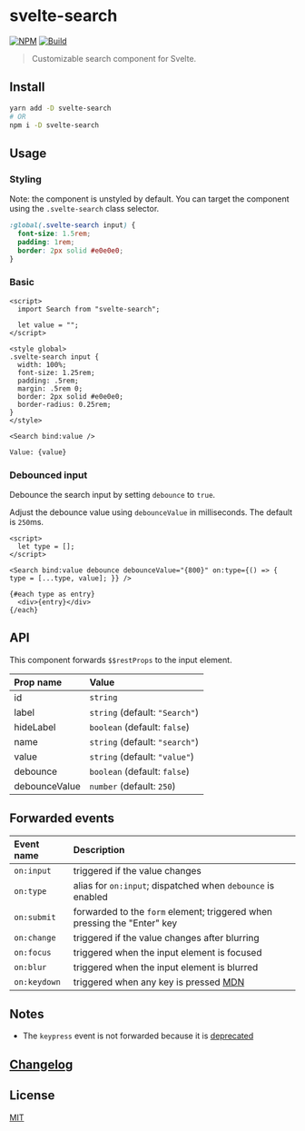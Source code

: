 # svelte-search

[![NPM][npm]][npm-url]
[![Build][build]][build-badge]

> Customizable search component for Svelte.

## Install

```bash
yarn add -D svelte-search
# OR
npm i -D svelte-search
```

## Usage

### Styling

Note: the component is unstyled by default. You can target the component using the `.svelte-search` class selector.

```css
:global(.svelte-search input) {
  font-size: 1.5rem;
  padding: 1rem;
  border: 2px solid #e0e0e0;
}
```

### Basic

```svelte
<script>
  import Search from "svelte-search";

  let value = "";
</script>

<style global>
.svelte-search input {
  width: 100%;
  font-size: 1.25rem;
  padding: .5rem;
  margin: .5rem 0;
  border: 2px solid #e0e0e0;
  border-radius: 0.25rem;
}
</style>

<Search bind:value />

Value: {value}
```

### Debounced input

Debounce the search input by setting `debounce` to `true`.

Adjust the debounce value using `debounceValue` in milliseconds. The default is `250`ms.

```svelte
<script>
  let type = [];
</script>

<Search bind:value debounce debounceValue="{800}" on:type={() => { type = [...type, value]; }} />

{#each type as entry}
  <div>{entry}</div>
{/each}
```

## API

This component forwards `$$restProps` to the input element.

| Prop name     | Value                          |
| :------------ | :----------------------------- |
| id            | `string`                       |
| label         | `string` (default: `"Search"`) |
| hideLabel     | `boolean` (default: `false`)   |
| name          | `string` (default: `"search"`) |
| value         | `string` (default: `"value"`)  |
| debounce      | `boolean` (default: `false`)   |
| debounceValue | `number` (default: `250`)      |

## Forwarded events

| Event name   | Description                                                                                                      |
| :----------- | :--------------------------------------------------------------------------------------------------------------- |
| `on:input`   | triggered if the value changes                                                                                   |
| `on:type`    | alias for `on:input`; dispatched when `debounce` is enabled                                                      |
| `on:submit`  | forwarded to the `form` element; triggered when pressing the "Enter" key                                         |
| `on:change`  | triggered if the value changes after blurring                                                                    |
| `on:focus`   | triggered when the input element is focused                                                                      |
| `on:blur`    | triggered when the input element is blurred                                                                      |
| `on:keydown` | triggered when any key is pressed [MDN](https://developer.mozilla.org/en-US/docs/Web/API/Document/keydown_event) |

## Notes

- The `keypress` event is not forwarded because it is [deprecated](https://developer.mozilla.org/en-US/docs/Web/API/Document/keypress_event)

## [Changelog](CHANGELOG.md)

## License

[MIT](LICENSE)

[npm]: https://img.shields.io/npm/v/svelte-search.svg?color=blue
[npm-url]: https://npmjs.com/package/svelte-search
[build]: https://travis-ci.com/metonym/svelte-search.svg?branch=master
[build-badge]: https://travis-ci.com/metonym/svelte-search
